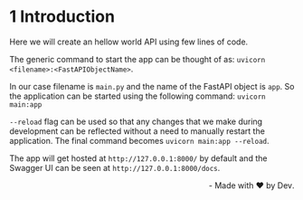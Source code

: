 # 1 Introduction

Here we will create an hellow world API using few lines of code.

The generic command to start the app can be thought of as: `uvicorn <filename>:<FastAPIObjectName>`.

In our case filename is `main.py` and the name of the FastAPI object is `app`. So the application can be started using the following command: `uvicorn main:app`

`--reload` flag can be used so that any changes that we make during development can be reflected without a need to manually restart the application. The final command becomes `uvicorn main:app --reload`.

The app will get hosted at `http://127.0.0.1:8000/` by default and the Swagger UI can be seen at `http://127.0.0.1:8000/docs`.


<div dir="rtl"> .Made with ❤️ by Dev -